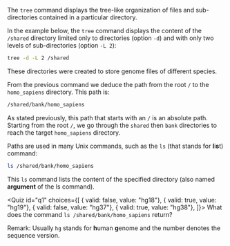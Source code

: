 <script> 
  import Quiz from "components/Quiz.svelte"; 
</script> 

The `tree` command displays the tree-like organization of files and sub-directories contained in a particular directory.

In the example below, the `tree` command displays the content of the `/shared` directory limited only to directories (option `-d`) and with only two levels of sub-directories (option `-L 2`):

```bash
tree -d -L 2 /shared
```

These directories were created to store genome files of different species.

From the previous command we deduce the  path from the root `/` to the `homo_sapiens` directory. This path is:

```bash
/shared/bank/homo_sapiens
```

As stated previously, this path that starts with an `/` is an absolute path. Starting from the root  `/`, we go through the `shared` then `bank` directories to reach the target `homo_sapiens` directory.

Paths are used in many Unix commands, such as the `ls` (that stands for **l**i**s**t) command:

```bash
ls /shared/bank/homo_sapiens
```

This `ls` command lists the content of the specified directory (also named **argument** of the ls command).

<!-- katacoda format of quizz
>>What does the command `ls /shared/bank/homo_sapiens` return?<<
[ ] hg18
[*] hg19
[ ] hg37
[*] hg38
-->
<Quiz id="q1" choices={[ 
      { valid: false, value: "hg18"}, 
      { valid: true, value: "hg19"}, 
      { valid: false, value: "hg37"}, 
      { valid: true, value: "hg38"}, 
]}> 
	<span slot="prompt">
    What does the command `ls /shared/bank/homo_sapiens` return? 
	</span>
</Quiz>  
  
Remark: Usually `hg` stands for **h**uman **g**enome and the number denotes the sequence version.
